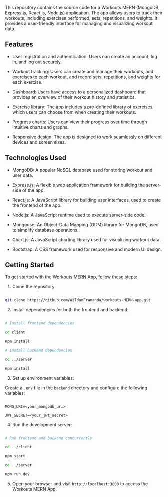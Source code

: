 This repository contains the source code for a Workouts MERN (MongoDB, Express.js, React.js, Node.js) application. The app allows users to track their workouts, including exercises performed, sets, repetitions, and weights. It provides a user-friendly interface for managing and visualizing workout data.

## Features

- User registration and authentication: Users can create an account, log in, and log out securely.

- Workout tracking: Users can create and manage their workouts, add exercises to each workout, and record sets, repetitions, and weights for each exercise.

- Dashboard: Users have access to a personalized dashboard that provides an overview of their workout history and statistics.

- Exercise library: The app includes a pre-defined library of exercises, which users can choose from when creating their workouts.

- Progress charts: Users can view their progress over time through intuitive charts and graphs.

- Responsive design: The app is designed to work seamlessly on different devices and screen sizes.

## Technologies Used

- MongoDB: A popular NoSQL database used for storing workout and user data.

- Express.js: A flexible web application framework for building the server-side of the app.

- React.js: A JavaScript library for building user interfaces, used to create the frontend of the app.

- Node.js: A JavaScript runtime used to execute server-side code.

- Mongoose: An Object-Data Mapping (ODM) library for MongoDB, used to simplify database operations.

- Chart.js: A JavaScript charting library used for visualizing workout data.

- Bootstrap: A CSS framework used for responsive and modern UI design.

## Getting Started

To get started with the Workouts MERN App, follow these steps:

1. Clone the repository:

```bash

git clone https://github.com/WildanFrananda/workouts-MERN-app.git

```

2. Install dependencies for both the frontend and backend:

```bash

# Install frontend dependencies

cd client

npm install

# Install backend dependencies

cd ../server

npm install

```

3. Set up environment variables:

Create a `.env` file in the `backend` directory and configure the following variables:

```

MONG_URI=<your_mongodb_uri>

JWT_SECRET=<your_jwt_secret>

```

4. Run the development server:

```bash

# Run frontend and backend concurrently

cd ../client

npm start

cd ../server

npm run dev

```

5. Open your browser and visit `http://localhost:3000` to access the Workouts MERN App.
